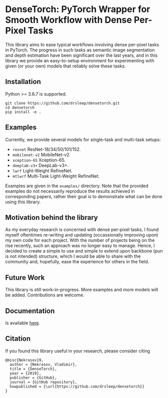 # DenseTorch: PyTorch Wrapper for Smooth Workflow with Dense Per-Pixel Tasks

This library aims to ease typical workflows involving dense per-pixel tasks in PyTorch. The progress in such tasks as semantic image segmentation and depth estimation have been significant over the last years, and in this library we provide an easy-to-setup environment for experimenting with given (or your own) models that reliably solve these tasks.

## Installation

Python >= 3.6.7 is supported.

```
git clone https://github.com/drsleep/densetorch.git
cd densetorch
pip install -e .
```

## Examples

Currently, we provide several models for single-task and multi-task setups:
 - `resnet` ResNet-18/34/50/101/152.
 - `mobilenet-v2` MobileNet-v2.
 - `xception-65` Xception-65.
 - `deeplab-v3+` DeepLab-v3+.
 - `lwrf` Light-Weight RefineNet.
 - `mtlwrf` Multi-Task Light-Weight RefineNet.

Examples are given in the `examples/` directory. Note that the provided examples do not necessarily reproduce the results achieved in corresponding papers, rather their goal is to demonstrate what can be done using this library.

## Motivation behind the library

As my everyday research is concerned with dense per-pixel tasks, I found myself oftentimes re-writing and updating (occassionally improving upon) my own code for each project. With the number of projects being on the rise recently, such an approach was no longer easy to manage. Hence, I decided to create a simple to use and simple to extend upon backbone (pun is not intended) structure, which I would be able to share with the community and, hopefully, ease the experience for others in the field.  

## Future Work

This library is still work-in-progress. More examples and more models will be added.
Contributions are welcome.

## Documentation

Is available [here](https://drsleep.github.io/DenseTorch/).

## Citation

If you found this library useful in your research, please consider citing
```
@misc{Nekrasov19,
  author = {Nekrasov, Vladimir},
  title = {DenseTorch},
  year = {2019},
  publisher = {GitHub},
  journal = {GitHub repository},
  howpublished = {\url{https://github.com/drsleep/densetorch}}
}
```
